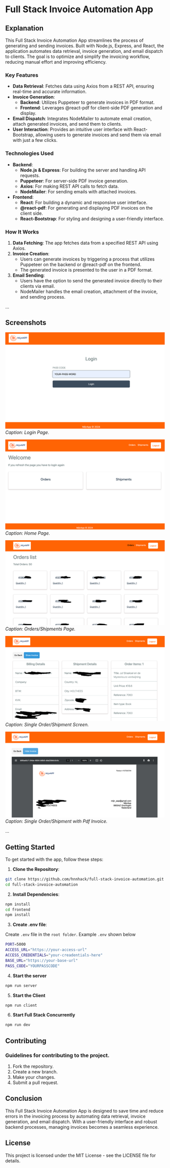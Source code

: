 # Full Stack Invoice Automation App

## Explanation

This Full Stack Invoice Automation App streamlines the process of generating and sending invoices. Built with Node.js, Express, and React, the application automates data retrieval, invoice generation, and email dispatch to clients. The goal is to optimize and simplify the invoicing workflow, reducing manual effort and improving efficiency.

### Key Features

- **Data Retrieval**: Fetches data using Axios from a REST API, ensuring real-time and accurate information.
- **Invoice Generation**: 
  - **Backend**: Utilizes Puppeteer to generate invoices in PDF format.
  - **Frontend**: Leverages @react-pdf for client-side PDF generation and display.
- **Email Dispatch**: Integrates NodeMailer to automate email creation, attach generated invoices, and send them to clients.
- **User Interaction**: Provides an intuitive user interface with React-Bootstrap, allowing users to generate invoices and send them via email with just a few clicks.

### Technologies Used

- **Backend**:
  - **Node.js & Express**: For building the server and handling API requests.
  - **Puppeteer**: For server-side PDF invoice generation.
  - **Axios**: For making REST API calls to fetch data.
  - **NodeMailer**: For sending emails with attached invoices.
- **Frontend**:
  - **React**: For building a dynamic and responsive user interface.
  - **@react-pdf**: For generating and displaying PDF invoices on the client side.
  - **React-Bootstrap**: For styling and designing a user-friendly interface.

### How It Works

1. **Data Fetching**: The app fetches data from a specified REST API using Axios.
2. **Invoice Creation**: 
   - Users can generate invoices by triggering a process that utilizes Puppeteer on the backend or @react-pdf on the frontend.
   - The generated invoice is presented to the user in a PDF format.
3. **Email Sending**: 
   - Users have the option to send the generated invoice directly to their clients via email.
   - NodeMailer handles the email creation, attachment of the invoice, and sending process.

...

## Screenshots

![Login Page](screenshots/login-page.png)
*Caption: Login Page.*

![Home Screen](screenshots/home-page.png)
*Caption: Home Page.*

![Orders Screen](screenshots/orders-page.png)
*Caption: Orders/Shipments Page.*

![Single Order Screen](screenshots/order-page.png)
*Caption: Single Order/Shipment Screen.*

![Show Invoice Screen](screenshots/invoice-page.png)
*Caption: Single Order/Shipment with Pdf Invoice.*

...

## Getting Started

To get started with the app, follow these steps:

1. **Clone the Repository**:
  ```sh
  git clone https://github.com/hnnhack/full-stack-invoice-automation.git
  cd full-stack-invoice-automation
  ```

2. **Install Dependencies**:
  ```sh
  npm install
  cd frontend
  npm install
  ```
3. **Create .env file**:

Create `.env` file in the `root folder`. Example `.env` shown below
  ```sh
  PORT=5000
  ACCESS_URL="https://your-access-url"
  ACCESS_CREDENTIALS="your-creadentials-here"
  BASE_URL="https://your-base-url"
  PASS_CODE="YOURPASSCODE"
  ```
4. **Start the server**
  ```sh
  npm run server
  ```
5. **Start the Client**
  ```sh
  npm run client
  ```
6. **Start Full Stack Concurrently**
  ```sh
  npm run dev
  ```

## Contributing

### Guidelines for contributing to the project.

1. Fork the repository.
2. Create a new branch.
3. Make your changes.
4. Submit a pull request.

## Conclusion

This Full Stack Invoice Automation App is designed to save time and reduce errors in the invoicing process by automating data retrieval, invoice generation, and email dispatch. With a user-friendly interface and robust backend processes, managing invoices becomes a seamless experience.

## License

This project is licensed under the MIT License - see the LICENSE file for details.

